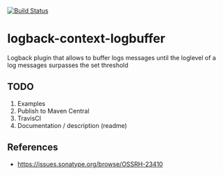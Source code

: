 [![Build Status](https://travis-ci.org/sdegroot/logback-context-logbuffer.svg?branch=master)](https://travis-ci.org/sdegroot/logback-context-logbuffer)

# logback-context-logbuffer

Logback plugin that allows to buffer logs messages until the loglevel of a log messages surpasses the set threshold 

## TODO

1. Examples
2. Publish to Maven Central 
3. TravisCI
4. Documentation / description (readme)

## References

- https://issues.sonatype.org/browse/OSSRH-23410
